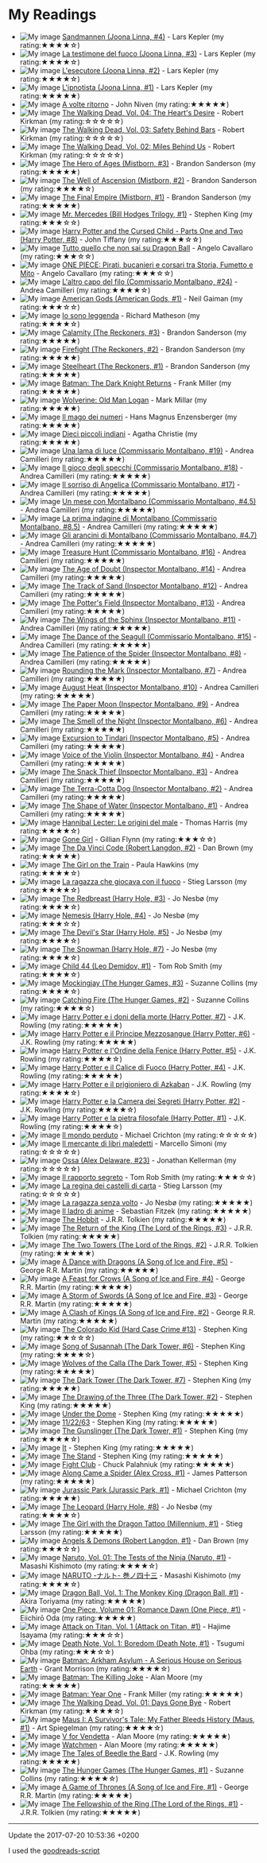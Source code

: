 # My Readings
- ![My image](http://images.gr-assets.com/books/1349631344m/16072751.jpg)	[Sandmannen (Joona Linna, #4)](http://www.goodreads.com/book/show/16072751-sandmannen) - Lars Kepler (my rating:★★★★☆)
- ![My image](http://images.gr-assets.com/books/1337267418m/13793513.jpg)	[La testimone del fuoco (Joona Linna, #3)](http://www.goodreads.com/book/show/13793513-la-testimone-del-fuoco) - Lars Kepler (my rating:★★★★☆)
- ![My image](http://images.gr-assets.com/books/1328813607m/10429458.jpg)	[L'esecutore (Joona Linna, #2)](http://www.goodreads.com/book/show/10429458-l-esecutore) - Lars Kepler (my rating:★★★★☆)
- ![My image](http://images.gr-assets.com/books/1482070320m/7725499.jpg)	[L'ipnotista (Joona Linna, #1)](http://www.goodreads.com/book/show/7725499-l-ipnotista) - Lars Kepler (my rating:★★★★★)
- ![My image](http://images.gr-assets.com/books/1329426213m/13488121.jpg)	[A volte ritorno](http://www.goodreads.com/book/show/13488121-a-volte-ritorno) - John Niven (my rating:★★★★★)
- ![My image](http://images.gr-assets.com/books/1460242153m/138397.jpg)	[The Walking Dead, Vol. 04: The Heart's Desire](http://www.goodreads.com/book/show/138397.The_Walking_Dead_Vol_04) - Robert Kirkman (my rating:☆☆☆☆☆)
- ![My image](http://images.gr-assets.com/books/1345769167m/30069.jpg)	[The Walking Dead, Vol. 03: Safety Behind Bars](http://www.goodreads.com/book/show/30069.The_Walking_Dead_Vol_03) - Robert Kirkman (my rating:☆☆☆☆☆)
- ![My image](http://images.gr-assets.com/books/1298563748m/138396.jpg)	[The Walking Dead, Vol. 02: Miles Behind Us](http://www.goodreads.com/book/show/138396.The_Walking_Dead_Vol_02) - Robert Kirkman (my rating:☆☆☆☆☆)
- ![My image](http://images.gr-assets.com/books/1480717763m/2767793.jpg)	[The Hero of Ages (Mistborn, #3)](http://www.goodreads.com/book/show/2767793-the-hero-of-ages) - Brandon Sanderson (my rating:★★★★★)
- ![My image](http://images.gr-assets.com/books/1480717596m/68429.jpg)	[The Well of Ascension (Mistborn, #2)](http://www.goodreads.com/book/show/68429.The_Well_of_Ascension) - Brandon Sanderson (my rating:★★★★☆)
- ![My image](http://images.gr-assets.com/books/1480717416m/68428.jpg)	[The Final Empire (Mistborn, #1)](http://www.goodreads.com/book/show/68428.The_Final_Empire) - Brandon Sanderson (my rating:★★★★★)
- ![My image](http://images.gr-assets.com/books/1468705326m/18775247.jpg)	[Mr. Mercedes (Bill Hodges Trilogy, #1)](http://www.goodreads.com/book/show/18775247-mr-mercedes) - Stephen King (my rating:★★★☆☆)
- ![My image](http://images.gr-assets.com/books/1470082995m/29056083.jpg)	[Harry Potter and the Cursed Child - Parts One and Two (Harry Potter, #8)](http://www.goodreads.com/book/show/29056083-harry-potter-and-the-cursed-child---parts-one-and-two) - John Tiffany (my rating:★★★☆☆)
- ![My image](http://s.gr-assets.com/assets/nophoto/book/111x148-bcc042a9c91a29c1d680899eff700a03.png)	[Tutto quello che non sai su Dragon Ball](http://www.goodreads.com/book/show/25965998-tutto-quello-che-non-sai-su-dragon-ball) - Angelo Cavallaro (my rating:★★★☆☆)
- ![My image](http://s.gr-assets.com/assets/nophoto/book/111x148-bcc042a9c91a29c1d680899eff700a03.png)	[ONE PIECE: Pirati, bucanieri e corsari tra Storia, Fumetto e Mito](http://www.goodreads.com/book/show/20636656-one-piece) - Angelo Cavallaro (my rating:★★★☆☆)
- ![My image](http://s.gr-assets.com/assets/nophoto/book/111x148-bcc042a9c91a29c1d680899eff700a03.png)	[L'altro capo del filo (Commissario Montalbano, #24)](http://www.goodreads.com/book/show/30231883-l-altro-capo-del-filo) - Andrea Camilleri (my rating:★★★★☆)
- ![My image](http://images.gr-assets.com/books/1258417001m/4407.jpg)	[American Gods (American Gods, #1)](http://www.goodreads.com/book/show/4407.American_Gods) - Neil Gaiman (my rating:★★★☆☆)
- ![My image](http://images.gr-assets.com/books/1445011909m/9756205.jpg)	[Io sono leggenda](http://www.goodreads.com/book/show/9756205-io-sono-leggenda) - Richard Matheson (my rating:★★★★☆)
- ![My image](http://images.gr-assets.com/books/1437098338m/15704486.jpg)	[Calamity (The Reckoners, #3)](http://www.goodreads.com/book/show/15704486-calamity) - Brandon Sanderson (my rating:★★★★★)
- ![My image](http://images.gr-assets.com/books/1413220816m/15704459.jpg)	[Firefight (The Reckoners, #2)](http://www.goodreads.com/book/show/15704459-firefight) - Brandon Sanderson (my rating:★★★★★)
- ![My image](http://images.gr-assets.com/books/1357576738m/17182126.jpg)	[Steelheart (The Reckoners, #1)](http://www.goodreads.com/book/show/17182126-steelheart) - Brandon Sanderson (my rating:★★★★★)
- ![My image](http://images.gr-assets.com/books/1327892039m/59960.jpg)	[Batman: The Dark Knight Returns](http://www.goodreads.com/book/show/59960.Batman) - Frank Miller (my rating:★★★★★)
- ![My image](http://s.gr-assets.com/assets/nophoto/book/111x148-bcc042a9c91a29c1d680899eff700a03.png)	[Wolverine: Old Man Logan](http://www.goodreads.com/book/show/6238080-wolverine) - Mark Millar (my rating:★★★★★)
- ![My image](http://images.gr-assets.com/books/1391982900m/7227767.jpg)	[Il mago dei numeri](http://www.goodreads.com/book/show/7227767-il-mago-dei-numeri) - Hans Magnus Enzensberger (my rating:★★★★★)
- ![My image](http://images.gr-assets.com/books/1425222404m/25047577.jpg)	[Dieci piccoli indiani](http://www.goodreads.com/book/show/25047577-dieci-piccoli-indiani) - Agatha Christie (my rating:★★★★★)
- ![My image](http://images.gr-assets.com/books/1338590267m/14749757.jpg)	[Una lama di luce (Commissario Montalbano, #19)](http://www.goodreads.com/book/show/14749757-una-lama-di-luce) - Andrea Camilleri (my rating:★★★★★)
- ![My image](http://images.gr-assets.com/books/1328477585m/11730798.jpg)	[Il gioco degli specchi (Commissario Montalbano, #18)](http://www.goodreads.com/book/show/11730798-il-gioco-degli-specchi) - Andrea Camilleri (my rating:★★★★★)
- ![My image](http://images.gr-assets.com/books/1328476628m/9678861.jpg)	[Il sorriso di Angelica (Commissario Montalbano, #17)](http://www.goodreads.com/book/show/9678861-il-sorriso-di-angelica) - Andrea Camilleri (my rating:★★★★★)
- ![My image](http://images.gr-assets.com/books/1343076294m/2883135.jpg)	[Un mese con Montalbano (Commissario Montalbano, #4.5)](http://www.goodreads.com/book/show/2883135-un-mese-con-montalbano) - Andrea Camilleri (my rating:★★★★★)
- ![My image](http://images.gr-assets.com/books/1332304764m/2789409.jpg)	[La prima indagine di Montalbano (Commissario Montalbano, #8.5)](http://www.goodreads.com/book/show/2789409-la-prima-indagine-di-montalbano) - Andrea Camilleri (my rating:★★★★★)
- ![My image](http://images.gr-assets.com/books/1291041787m/69344.jpg)	[Gli arancini di Montalbano (Commissario Montalbano, #4.7)](http://www.goodreads.com/book/show/69344.Gli_arancini_di_Montalbano) - Andrea Camilleri (my rating:★★★★★)
- ![My image](http://s.gr-assets.com/assets/nophoto/book/111x148-bcc042a9c91a29c1d680899eff700a03.png)	[Treasure Hunt (Commissario Montalbano, #16)](http://www.goodreads.com/book/show/17707503-treasure-hunt) - Andrea Camilleri (my rating:★★★★★)
- ![My image](http://images.gr-assets.com/books/1339554625m/13065250.jpg)	[The Age of Doubt (Inspector Montalbano, #14)](http://www.goodreads.com/book/show/13065250-the-age-of-doubt) - Andrea Camilleri (my rating:★★★★★)
- ![My image](http://s.gr-assets.com/assets/nophoto/book/111x148-bcc042a9c91a29c1d680899eff700a03.png)	[The Track of Sand (Inspector Montalbano, #12)](http://www.goodreads.com/book/show/7871833-the-track-of-sand) - Andrea Camilleri (my rating:★★★★★)
- ![My image](http://s.gr-assets.com/assets/nophoto/book/111x148-bcc042a9c91a29c1d680899eff700a03.png)	[The Potter's Field (Inspector Montalbano, #13)](http://www.goodreads.com/book/show/11065263-the-potter-s-field) - Andrea Camilleri (my rating:★★★★★)
- ![My image](http://s.gr-assets.com/assets/nophoto/book/111x148-bcc042a9c91a29c1d680899eff700a03.png)	[The Wings of the Sphinx (Inspector Montalbano, #11)](http://www.goodreads.com/book/show/6993705-the-wings-of-the-sphinx) - Andrea Camilleri (my rating:★★★★★)
- ![My image](http://images.gr-assets.com/books/1344712180m/15808360.jpg)	[The Dance of the Seagull (Commissario Montalbano, #15)](http://www.goodreads.com/book/show/15808360-the-dance-of-the-seagull) - Andrea Camilleri (my rating:★★★★★)
- ![My image](http://s.gr-assets.com/assets/nophoto/book/111x148-bcc042a9c91a29c1d680899eff700a03.png)	[The Patience of the Spider (Inspector Montalbano, #8)](http://www.goodreads.com/book/show/163165.The_Patience_of_the_Spider) - Andrea Camilleri (my rating:★★★★★)
- ![My image](http://s.gr-assets.com/assets/nophoto/book/111x148-bcc042a9c91a29c1d680899eff700a03.png)	[Rounding the Mark (Inspector Montalbano, #7)](http://www.goodreads.com/book/show/30966.Rounding_the_Mark) - Andrea Camilleri (my rating:★★★★★)
- ![My image](http://s.gr-assets.com/assets/nophoto/book/111x148-bcc042a9c91a29c1d680899eff700a03.png)	[August Heat (Inspector Montalbano, #10)](http://www.goodreads.com/book/show/3076614-august-heat) - Andrea Camilleri (my rating:★★★★★)
- ![My image](http://s.gr-assets.com/assets/nophoto/book/111x148-bcc042a9c91a29c1d680899eff700a03.png)	[The Paper Moon (Inspector Montalbano, #9)](http://www.goodreads.com/book/show/1757251.The_Paper_Moon) - Andrea Camilleri (my rating:★★★★★)
- ![My image](http://s.gr-assets.com/assets/nophoto/book/111x148-bcc042a9c91a29c1d680899eff700a03.png)	[The Smell of the Night (Inspector Montalbano, #6)](http://www.goodreads.com/book/show/163175.The_Smell_of_the_Night) - Andrea Camilleri (my rating:★★★★★)
- ![My image](http://s.gr-assets.com/assets/nophoto/book/111x148-bcc042a9c91a29c1d680899eff700a03.png)	[Excursion to Tindari (Inspector Montalbano, #5)](http://www.goodreads.com/book/show/30968.Excursion_to_Tindari) - Andrea Camilleri (my rating:★★★★★)
- ![My image](http://s.gr-assets.com/assets/nophoto/book/111x148-bcc042a9c91a29c1d680899eff700a03.png)	[Voice of the Violin (Inspector Montalbano, #4)](http://www.goodreads.com/book/show/30969.Voice_of_the_Violin) - Andrea Camilleri (my rating:★★★★★)
- ![My image](http://s.gr-assets.com/assets/nophoto/book/111x148-bcc042a9c91a29c1d680899eff700a03.png)	[The Snack Thief (Inspector Montalbano, #3)](http://www.goodreads.com/book/show/69366.The_Snack_Thief) - Andrea Camilleri (my rating:★★★★★)
- ![My image](http://s.gr-assets.com/assets/nophoto/book/111x148-bcc042a9c91a29c1d680899eff700a03.png)	[The Terra-Cotta Dog (Inspector Montalbano, #2)](http://www.goodreads.com/book/show/69343.The_Terra_Cotta_Dog) - Andrea Camilleri (my rating:★★★★★)
- ![My image](http://s.gr-assets.com/assets/nophoto/book/111x148-bcc042a9c91a29c1d680899eff700a03.png)	[The Shape of Water (Inspector Montalbano, #1)](http://www.goodreads.com/book/show/163166.The_Shape_of_Water) - Andrea Camilleri (my rating:★★★★★)
- ![My image](http://s.gr-assets.com/assets/nophoto/book/111x148-bcc042a9c91a29c1d680899eff700a03.png)	[Hannibal Lecter: Le origini del male](http://www.goodreads.com/book/show/10396497-hannibal-lecter) - Thomas Harris (my rating:★★★★☆)
- ![My image](http://images.gr-assets.com/books/1397056917m/19288043.jpg)	[Gone Girl](http://www.goodreads.com/book/show/19288043-gone-girl) - Gillian Flynn (my rating:★★★☆☆)
- ![My image](http://images.gr-assets.com/books/1303252999m/968.jpg)	[The Da Vinci Code (Robert Langdon, #2)](http://www.goodreads.com/book/show/968.The_Da_Vinci_Code) - Dan Brown (my rating:★★★★★)
- ![My image](http://images.gr-assets.com/books/1490903702m/22557272.jpg)	[The Girl on the Train](http://www.goodreads.com/book/show/22557272-the-girl-on-the-train) - Paula Hawkins (my rating:★★★★☆)
- ![My image](http://images.gr-assets.com/books/1376841063m/6563501.jpg)	[La ragazza che giocava con il fuoco](http://www.goodreads.com/book/show/6563501-la-ragazza-che-giocava-con-il-fuoco) - Stieg Larsson (my rating:★★★★☆)
- ![My image](http://images.gr-assets.com/books/1320540474m/465226.jpg)	[The Redbreast (Harry Hole, #3)](http://www.goodreads.com/book/show/465226.The_Redbreast) - Jo Nesbø (my rating:★★★★☆)
- ![My image](http://images.gr-assets.com/books/1327312660m/3522419.jpg)	[Nemesis (Harry Hole, #4)](http://www.goodreads.com/book/show/3522419-nemesis) - Jo Nesbø (my rating:★★★☆☆)
- ![My image](http://images.gr-assets.com/books/1328611163m/498389.jpg)	[The Devil's Star (Harry Hole, #5)](http://www.goodreads.com/book/show/498389.The_Devil_s_Star) - Jo Nesbø (my rating:★★★★☆)
- ![My image](http://images.gr-assets.com/books/1355881478m/9572203.jpg)	[The Snowman (Harry Hole, #7)](http://www.goodreads.com/book/show/9572203-the-snowman) - Jo Nesbø (my rating:★★★★☆)
- ![My image](http://images.gr-assets.com/books/1326549060m/2161733.jpg)	[Child 44 (Leo Demidov, #1)](http://www.goodreads.com/book/show/2161733.Child_44) - Tom Rob Smith (my rating:★★★★☆)
- ![My image](http://images.gr-assets.com/books/1358275419m/7260188.jpg)	[Mockingjay (The Hunger Games, #3)](http://www.goodreads.com/book/show/7260188-mockingjay) - Suzanne Collins (my rating:★★★★☆)
- ![My image](http://images.gr-assets.com/books/1358273780m/6148028.jpg)	[Catching Fire (The Hunger Games, #2)](http://www.goodreads.com/book/show/6148028-catching-fire) - Suzanne Collins (my rating:★★★★☆)
- ![My image](http://images.gr-assets.com/books/1390908960m/3304459.jpg)	[Harry Potter e i doni della morte (Harry Potter, #7)](http://www.goodreads.com/book/show/3304459-harry-potter-e-i-doni-della-morte) - J.K. Rowling (my rating:★★★★★)
- ![My image](http://images.gr-assets.com/books/1328395908m/3399930.jpg)	[Harry Potter e il Principe Mezzosangue (Harry Potter, #6)](http://www.goodreads.com/book/show/3399930-harry-potter-e-il-principe-mezzosangue) - J.K. Rowling (my rating:★★★★★)
- ![My image](http://images.gr-assets.com/books/1328395319m/3399931.jpg)	[Harry Potter e l'Ordine della Fenice (Harry Potter, #5)](http://www.goodreads.com/book/show/3399931-harry-potter-e-l-ordine-della-fenice) - J.K. Rowling (my rating:★★★★☆)
- ![My image](http://images.gr-assets.com/books/1328393319m/43508.jpg)	[Harry Potter e il Calice di Fuoco (Harry Potter, #4)](http://www.goodreads.com/book/show/43508.Harry_Potter_e_il_Calice_di_Fuoco) - J.K. Rowling (my rating:★★★★★)
- ![My image](http://images.gr-assets.com/books/1280688440m/3310255.jpg)	[Harry Potter e il prigioniero di Azkaban](http://www.goodreads.com/book/show/3310255-harry-potter-e-il-prigioniero-di-azkaban) - J.K. Rowling (my rating:★★★★☆)
- ![My image](http://images.gr-assets.com/books/1328393659m/1410666.jpg)	[Harry Potter e la Camera dei Segreti (Harry Potter, #2)](http://www.goodreads.com/book/show/1410666.Harry_Potter_e_la_Camera_dei_Segreti) - J.K. Rowling (my rating:★★★★☆)
- ![My image](http://images.gr-assets.com/books/1440166270m/1482132.jpg)	[Harry Potter e la pietra filosofale (Harry Potter, #1)](http://www.goodreads.com/book/show/1482132.Harry_Potter_e_la_pietra_filosofale) - J.K. Rowling (my rating:★★★★☆)
- ![My image](http://images.gr-assets.com/books/1349820180m/16077681.jpg)	[Il mondo perduto](http://www.goodreads.com/book/show/16077681-il-mondo-perduto) - Michael Crichton (my rating:☆☆☆☆☆)
- ![My image](http://images.gr-assets.com/books/1327354497m/12704136.jpg)	[Il mercante di libri maledetti](http://www.goodreads.com/book/show/12704136-il-mercante-di-libri-maledetti) - Marcello Simoni (my rating:☆☆☆☆☆)
- ![My image](http://images.gr-assets.com/books/1420552019m/24322521.jpg)	[Ossa (Alex Delaware, #23)](http://www.goodreads.com/book/show/24322521-ossa) - Jonathan Kellerman (my rating:☆☆☆☆☆)
- ![My image](http://images.gr-assets.com/books/1414184085m/23444306.jpg)	[Il rapporto segreto](http://www.goodreads.com/book/show/23444306-il-rapporto-segreto) - Tom Rob Smith (my rating:★★★☆☆)
- ![My image](http://images.gr-assets.com/books/1344775735m/6073601.jpg)	[La regina dei castelli di carta](http://www.goodreads.com/book/show/6073601-la-regina-dei-castelli-di-carta) - Stieg Larsson (my rating:☆☆☆☆☆)
- ![My image](http://images.gr-assets.com/books/1356387000m/8314175.jpg)	[La ragazza senza volto](http://www.goodreads.com/book/show/8314175-la-ragazza-senza-volto) - Jo Nesbø (my rating:★★★★★)
- ![My image](http://images.gr-assets.com/books/1294233599m/9696010.jpg)	[Il ladro di anime](http://www.goodreads.com/book/show/9696010-il-ladro-di-anime) - Sebastian Fitzek (my rating:★★★★★)
- ![My image](http://images.gr-assets.com/books/1372847500m/5907.jpg)	[The Hobbit](http://www.goodreads.com/book/show/5907.The_Hobbit) - J.R.R. Tolkien (my rating:★★★★★)
- ![My image](http://images.gr-assets.com/books/1389977161m/18512.jpg)	[The Return of the King (The Lord of the Rings, #3)](http://www.goodreads.com/book/show/18512.The_Return_of_the_King) - J.R.R. Tolkien (my rating:★★★★★)
- ![My image](http://images.gr-assets.com/books/1298415523m/15241.jpg)	[The Two Towers (The Lord of the Rings, #2)](http://www.goodreads.com/book/show/15241.The_Two_Towers) - J.R.R. Tolkien (my rating:★★★★★)
- ![My image](http://images.gr-assets.com/books/1327885335m/10664113.jpg)	[A Dance with Dragons (A Song of Ice and Fire, #5)](http://www.goodreads.com/book/show/10664113-a-dance-with-dragons) - George R.R. Martin (my rating:★★★★★)
- ![My image](http://images.gr-assets.com/books/1429538615m/13497.jpg)	[A Feast for Crows (A Song of Ice and Fire, #4)](http://www.goodreads.com/book/show/13497.A_Feast_for_Crows) - George R.R. Martin (my rating:★★★★★)
- ![My image](http://images.gr-assets.com/books/1497931121m/62291.jpg)	[A Storm of Swords (A Song of Ice and Fire, #3)](http://www.goodreads.com/book/show/62291.A_Storm_of_Swords) - George R.R. Martin (my rating:★★★★★)
- ![My image](http://images.gr-assets.com/books/1358254974m/10572.jpg)	[A Clash of Kings  (A Song of Ice and Fire, #2)](http://www.goodreads.com/book/show/10572.A_Clash_of_Kings) - George R.R. Martin (my rating:★★★★★)
- ![My image](http://images.gr-assets.com/books/1422099676m/10574.jpg)	[The Colorado Kid (Hard Case Crime #13)](http://www.goodreads.com/book/show/10574.The_Colorado_Kid) - Stephen King (my rating:★★☆☆☆)
- ![My image](http://images.gr-assets.com/books/1372296326m/5093.jpg)	[Song of Susannah (The Dark Tower, #6)](http://www.goodreads.com/book/show/5093.Song_of_Susannah) - Stephen King (my rating:★★★★☆)
- ![My image](http://images.gr-assets.com/books/1419360231m/4978.jpg)	[Wolves of the Calla (The Dark Tower, #5)](http://www.goodreads.com/book/show/4978.Wolves_of_the_Calla) - Stephen King (my rating:★★★★★)
- ![My image](http://images.gr-assets.com/books/1372296329m/5091.jpg)	[The Dark Tower (The Dark Tower, #7)](http://www.goodreads.com/book/show/5091.The_Dark_Tower) - Stephen King (my rating:★★★★★)
- ![My image](http://images.gr-assets.com/books/1370918050m/5094.jpg)	[The Drawing of the Three (The Dark Tower, #2)](http://www.goodreads.com/book/show/5094.The_Drawing_of_the_Three) - Stephen King (my rating:★★★★★)
- ![My image](http://images.gr-assets.com/books/1268982908m/6320534.jpg)	[Under the Dome](http://www.goodreads.com/book/show/6320534-under-the-dome) - Stephen King (my rating:★★★★★)
- ![My image](http://images.gr-assets.com/books/1327876792m/10644930.jpg)	[11/22/63](http://www.goodreads.com/book/show/10644930-11-22-63) - Stephen King (my rating:★★★★★)
- ![My image](http://images.gr-assets.com/books/1375776480m/43615.jpg)	[The Gunslinger (The Dark Tower, #1)](http://www.goodreads.com/book/show/43615.The_Gunslinger) - Stephen King (my rating:★★★★☆)
- ![My image](http://images.gr-assets.com/books/1334416842m/830502.jpg)	[It](http://www.goodreads.com/book/show/830502.It) - Stephen King (my rating:★★★★★)
- ![My image](http://images.gr-assets.com/books/1213131305m/149267.jpg)	[The Stand](http://www.goodreads.com/book/show/149267.The_Stand) - Stephen King (my rating:★★★★★)
- ![My image](http://images.gr-assets.com/books/1357128997m/5759.jpg)	[Fight Club](http://www.goodreads.com/book/show/5759.Fight_Club) - Chuck Palahniuk (my rating:★★★★★)
- ![My image](http://s.gr-assets.com/assets/nophoto/book/111x148-bcc042a9c91a29c1d680899eff700a03.png)	[Along Came a Spider (Alex Cross, #1)](http://www.goodreads.com/book/show/13145.Along_Came_a_Spider) - James Patterson (my rating:★★★★★)
- ![My image](http://images.gr-assets.com/books/1344371661m/6424171.jpg)	[Jurassic Park (Jurassic Park, #1)](http://www.goodreads.com/book/show/6424171-jurassic-park) - Michael Crichton (my rating:★★★★★)
- ![My image](http://images.gr-assets.com/books/1413045306m/23355220.jpg)	[The Leopard (Harry Hole, #8)](http://www.goodreads.com/book/show/23355220-the-leopard) - Jo Nesbø (my rating:★★★★☆)
- ![My image](http://images.gr-assets.com/books/1327868566m/2429135.jpg)	[The Girl with the Dragon Tattoo (Millennium, #1)](http://www.goodreads.com/book/show/2429135.The_Girl_with_the_Dragon_Tattoo) - Stieg Larsson (my rating:★★★★★)
- ![My image](http://images.gr-assets.com/books/1303390735m/960.jpg)	[Angels & Demons  (Robert Langdon, #1)](http://www.goodreads.com/book/show/960.Angels_Demons) - Dan Brown (my rating:★★★☆☆)
- ![My image](http://images.gr-assets.com/books/1435524806m/204042.jpg)	[Naruto, Vol. 01: The Tests of the Ninja (Naruto, #1)](http://www.goodreads.com/book/show/204042.Naruto_Vol_01) - Masashi Kishimoto (my rating:★★★★☆)
- ![My image](http://s.gr-assets.com/assets/nophoto/book/111x148-bcc042a9c91a29c1d680899eff700a03.png)	[NARUTO -ナルト- 巻ノ四十三](http://www.goodreads.com/book/show/4634266-naruto----) - Masashi Kishimoto (my rating:★★★★☆)
- ![My image](http://images.gr-assets.com/books/1442541694m/969275.jpg)	[Dragon Ball, Vol. 1: The Monkey King (Dragon Ball, #1)](http://www.goodreads.com/book/show/969275.Dragon_Ball_Vol_1) - Akira Toriyama (my rating:★★★★★)
- ![My image](http://images.gr-assets.com/books/1318523719m/1237398.jpg)	[One Piece, Volume 01: Romance Dawn (One Piece, #1)](http://www.goodreads.com/book/show/1237398.One_Piece_Volume_01) - Eiichirō Oda (my rating:★★★★★)
- ![My image](http://images.gr-assets.com/books/1432712438m/13154150.jpg)	[Attack on Titan, Vol. 1 (Attack on Titan, #1)](http://www.goodreads.com/book/show/13154150-attack-on-titan-vol-1) - Hajime Isayama (my rating:★★★☆☆)
- ![My image](http://images.gr-assets.com/books/1419952134m/13615.jpg)	[Death Note, Vol. 1: Boredom (Death Note, #1)](http://www.goodreads.com/book/show/13615.Death_Note_Vol_1) - Tsugumi Ohba (my rating:★★★☆☆)
- ![My image](http://s.gr-assets.com/assets/nophoto/book/111x148-bcc042a9c91a29c1d680899eff700a03.png)	[Batman: Arkham Asylum - A Serious House on Serious Earth](http://www.goodreads.com/book/show/22374.Batman) - Grant Morrison (my rating:★★★★☆)
- ![My image](http://images.gr-assets.com/books/1346331835m/96358.jpg)	[Batman: The Killing Joke](http://www.goodreads.com/book/show/96358.Batman) - Alan Moore (my rating:★★★★★)
- ![My image](http://images.gr-assets.com/books/1327940389m/59980.jpg)	[Batman: Year One](http://www.goodreads.com/book/show/59980.Batman) - Frank Miller (my rating:★★★★★)
- ![My image](http://images.gr-assets.com/books/1389233242m/138398.jpg)	[The Walking Dead, Vol. 01: Days Gone Bye](http://www.goodreads.com/book/show/138398.The_Walking_Dead_Vol_01) - Robert Kirkman (my rating:★★★★☆)
- ![My image](http://images.gr-assets.com/books/1327884972m/15196.jpg)	[Maus I: A Survivor's Tale: My Father Bleeds History (Maus, #1)](http://www.goodreads.com/book/show/15196.Maus_I) - Art Spiegelman (my rating:★★★★☆)
- ![My image](http://images.gr-assets.com/books/1343668985m/5805.jpg)	[V for Vendetta](http://www.goodreads.com/book/show/5805.V_for_Vendetta) - Alan Moore (my rating:★★★★★)
- ![My image](http://images.gr-assets.com/books/1442239711m/472331.jpg)	[Watchmen](http://www.goodreads.com/book/show/472331.Watchmen) - Alan Moore (my rating:★★★★★)
- ![My image](http://images.gr-assets.com/books/1373467575m/3950967.jpg)	[The Tales of Beedle the Bard](http://www.goodreads.com/book/show/3950967-the-tales-of-beedle-the-bard) - J.K. Rowling (my rating:★★★★★)
- ![My image](http://images.gr-assets.com/books/1447303603m/2767052.jpg)	[The Hunger Games (The Hunger Games, #1)](http://www.goodreads.com/book/show/2767052-the-hunger-games) - Suzanne Collins (my rating:★★★★☆)
- ![My image](http://images.gr-assets.com/books/1436732693m/13496.jpg)	[A Game of Thrones (A Song of Ice and Fire, #1)](http://www.goodreads.com/book/show/13496.A_Game_of_Thrones) - George R.R. Martin (my rating:★★★★★)
- ![My image](http://images.gr-assets.com/books/1298411339m/34.jpg)	[The Fellowship of the Ring (The Lord of the Rings, #1)](http://www.goodreads.com/book/show/34.The_Fellowship_of_the_Ring) - J.R.R. Tolkien (my rating:★★★★★)

___
Update the 2017-07-20 10:53:36 +0200

I used the [goodreads-script](https://github.com/PierluigiGreto/goodreads-script)
